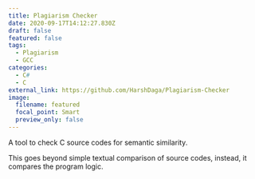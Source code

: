 ```yaml
---
title: Plagiarism Checker
date: 2020-09-17T14:12:27.830Z
draft: false
featured: false
tags:
  - Plagiarism
  - GCC
categories:
  - C#
  - C
external_link: https://github.com/HarshDaga/Plagiarism-Checker
image:
  filename: featured
  focal_point: Smart
  preview_only: false
---
```

A tool to check C source codes for semantic similarity.

This goes beyond simple textual comparison of source codes, instead, it compares the program logic.
